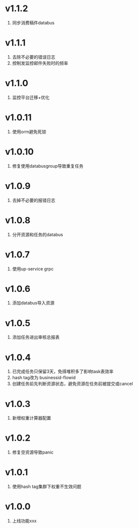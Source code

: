 # v1.1.2
1. 同步消费稿件databus

# v1.1.1
1. 去除不必要的错误日志
2. 控制发监控邮件失败时的频率

# v1.1.0
1. 监控平台迁移+优化

# v1.0.11
1. 使用orm避免死锁

# v1.0.10
1. 修复使用databusgroup导致重复任务

# v1.0.9
1. 去掉不必要的报错日志

# v1.0.8
1. 分开资源和任务的databus

# v1.0.7
1. 使用up-service grpc

# v1.0.6
1. 添加databus导入资源

# v1.0.5
1. 添加任务进出审核总报表

# v1.0.4
1. 已完成任务只保留3天，免得堆积多了影响task表效率
2. hash tag改为 businessid-flowid
3. 创建任务前先判断资源状态，避免资源在任务前被提交或cancel

# v1.0.3
1. 新增权重计算器配置

# v1.0.2
1. 修复空资源导致panic

# v1.0.1
1. 使用hash tag集群下权重不生效问题

# v1.0.0
1. 上线功能xxx
